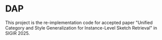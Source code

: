 # DAP

This project is the re-implementation code for accepted paper "Unified Category and Style Generalization for Instance-Level Sketch Retrieval" in SIGIR 2025.
